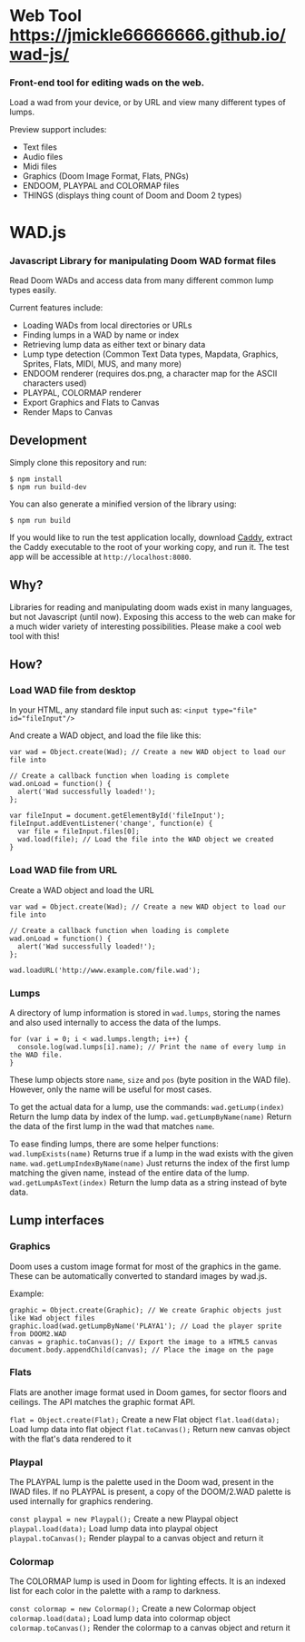 # Web Tool <https://jmickle66666666.github.io/wad-js/>

### Front-end tool for editing wads on the web.

Load a wad from your device, or by URL and view many different types of lumps.

Preview support includes:

-   Text files
-   Audio files
-   Midi files
-   Graphics (Doom Image Format, Flats, PNGs)
-   ENDOOM, PLAYPAL and COLORMAP files
-   THINGS (displays thing count of Doom and Doom 2 types)

# WAD.js

### Javascript Library for manipulating Doom WAD format files

Read Doom WADs and access data from many different common lump types easily.

Current features include:

-   Loading WADs from local directories or URLs
-   Finding lumps in a WAD by name or index
-   Retrieving lump data as either text or binary data
-   Lump type detection (Common Text Data types, Mapdata, Graphics, Sprites, Flats, MIDI, MUS, and many more)
-   ENDOOM renderer (requires dos.png, a character map for the ASCII characters used)
-   PLAYPAL, COLORMAP renderer
-   Export Graphics and Flats to Canvas
-   Render Maps to Canvas

## Development

Simply clone this repository and run:

```
$ npm install
$ npm run build-dev
```

You can also generate a minified version of the library using:

```
$ npm run build
```

If you would like to run the test application locally, download [Caddy](https://caddyserver.com/), extract the Caddy executable to the root of your working copy, and run it. The test app will be accessible at `http://localhost:8080`.

## Why?

Libraries for reading and manipulating doom wads exist in many languages, but not Javascript (until now). Exposing this access to the web can make for a much wider variety of interesting possibilities. Please make a cool web tool with this!

## How?

### Load WAD file from desktop

In your HTML, any standard file input such as:
`<input type="file" id="fileInput"/>`

And create a WAD object, and load the file like this:

```
var wad = Object.create(Wad); // Create a new WAD object to load our file into

// Create a callback function when loading is complete
wad.onLoad = function() {
  alert('Wad successfully loaded!');
};

var fileInput = document.getElementById('fileInput');
fileInput.addEventListener('change', function(e) {
  var file = fileInput.files[0];
  wad.load(file); // Load the file into the WAD object we created
}
```

### Load WAD file from URL

Create a WAD object and load the URL

```
var wad = Object.create(Wad); // Create a new WAD object to load our file into

// Create a callback function when loading is complete
wad.onLoad = function() {
  alert('Wad successfully loaded!');
};

wad.loadURL('http://www.example.com/file.wad');
```

### Lumps

A directory of lump information is stored in `wad.lumps`, storing the names and also used internally to access the data of the lumps.

```
for (var i = 0; i < wad.lumps.length; i++) {
  console.log(wad.lumps[i].name); // Print the name of every lump in the WAD file.
}
```

These lump objects store `name`, `size` and `pos` (byte position in the WAD file). However, only the name will be useful for most cases.

To get the actual data for a lump, use the commands:
`wad.getLump(index)`
Return the lump data by index of the lump.
`wad.getLumpByName(name)`
Return the data of the first lump in the wad that matches `name`.

To ease finding lumps, there are some helper functions:
`wad.lumpExists(name)`
Returns true if a lump in the wad exists with the given `name`.
`wad.getLumpIndexByName(name)`
Just returns the index of the first lump matching the given name, instead of the entire data of the lump.
`wad.getLumpAsText(index)`
Return the lump data as a string instead of byte data.

## Lump interfaces

### Graphics

Doom uses a custom image format for most of the graphics in the game. These can be automatically converted to standard images by wad.js.

Example:

```
graphic = Object.create(Graphic); // We create Graphic objects just like Wad object files
graphic.load(wad.getLumpByName('PLAYA1'); // Load the player sprite from DOOM2.WAD
canvas = graphic.toCanvas(); // Export the image to a HTML5 canvas
document.body.appendChild(canvas); // Place the image on the page
```

### Flats

Flats are another image format used in Doom games, for sector floors and ceilings. The API matches the graphic format API.

`flat = Object.create(Flat);`
Create a new Flat object
`flat.load(data);`
Load lump data into flat object
`flat.toCanvas();`
Return new canvas object with the flat's data rendered to it

### Playpal

The PLAYPAL lump is the palette used in the Doom wad, present in the IWAD files. If no PLAYPAL is present, a copy of the DOOM/2.WAD palette is used internally for graphics rendering.

`const playpal = new Playpal();`
Create a new Playpal object
`playpal.load(data);`
Load lump data into playpal object
`playpal.toCanvas();`
Render playpal to a canvas object and return it

### Colormap

The COLORMAP lump is used in Doom for lighting effects. It is an indexed list for each color in the palette with a ramp to darkness.

`const colormap = new Colormap();`
Create a new Colormap object
`colormap.load(data);`
Load lump data into colormap object
`colormap.toCanvas();`
Render the colormap to a canvas object and return it
